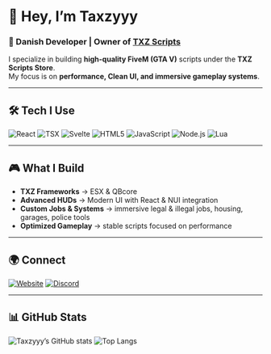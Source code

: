# 👋 Hey, I’m Taxzyyy

### 🚀 Danish Developer | Owner of [TXZ Scripts](https://store.taxzyyyscripts.xyz/)

I specialize in building **high-quality FiveM (GTA V)** scripts under the **TXZ Scripts Store**.  
My focus is on **performance, Clean UI, and immersive gameplay systems**.

---

## 🛠️ Tech I Use
![React](https://img.shields.io/badge/React-20232a?style=for-the-badge&logo=react&logoColor=61DAFB)
![TSX](https://img.shields.io/badge/TypeScript%20%7C%20TSX-3178c6?style=for-the-badge&logo=typescript&logoColor=white)
![Svelte](https://img.shields.io/badge/Svelte-ff3e00?style=for-the-badge&logo=svelte&logoColor=white)
![HTML5](https://img.shields.io/badge/HTML5-e34c26?style=for-the-badge&logo=html5&logoColor=white)
![JavaScript](https://img.shields.io/badge/JavaScript-f7df1e?style=for-the-badge&logo=javascript&logoColor=black)
![Node.js](https://img.shields.io/badge/Node.js-43853d?style=for-the-badge&logo=node.js&logoColor=white)
![Lua](https://img.shields.io/badge/Lua-2c2d72?style=for-the-badge&logo=lua&logoColor=white)

---

## 🎮 What I Build
- **TXZ Frameworks** → ESX & QBcore 
- **Advanced HUDs** → Modern UI with React & NUI integration  
- **Custom Jobs & Systems** → immersive legal & illegal jobs, housing, garages, police tools  
- **Optimized Gameplay** → stable scripts focused on performance  

---

## 🌍 Connect
[![Website](https://img.shields.io/badge/TXZ%20Store-000?style=for-the-badge&logo=vercel&logoColor=white)](https://store.taxzyyyscripts.xyz/)
[![Discord](https://img.shields.io/badge/Discord-5865F2?style=for-the-badge&logo=discord&logoColor=white)](https://discord.gg/5Y8hqr64fJ)

---

## 📊 GitHub Stats
![Taxzyyy’s GitHub stats](https://github-readme-stats.vercel.app/api?username=TaxiMax1&show_icons=true&theme=tokyonight&hide_border=true)
![Top Langs](https://github-readme-stats.vercel.app/api/top-langs/?username=TaxiMax1&layout=compact&theme=tokyonight&hide_border=true)

